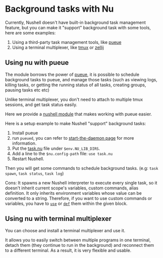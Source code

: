 # Background tasks with Nu

Currently, Nushell doesn't have built-in background task management feature, but you can make it "support" background task with some tools, here are some examples:

1. Using a third-party task management tools, like [pueue](https://github.com/Nukesor/pueue)
2. Using a terminal multiplexer, like [tmux](https://github.com/tmux/tmux/wiki) or [zellij](https://zellij.dev/)

## Using nu with pueue

The module borrows the power of [pueue](https://github.com/Nukesor/pueue), it is possible to schedule background tasks to pueue, and manage those tasks (such as viewing logs, killing tasks, or getting the running status of all tasks, creating groups, pausing tasks etc etc)

Unlike terminal multiplexer, you don't need to attach to multiple tmux sessions, and get task status easily.

Here we provide a [nushell module](https://github.com/nushell/nu_scripts/tree/main/modules/background_task) that makes working with pueue easier.

Here is a setup example to make Nushell "support" background tasks:

1. Install pueue
2. run `pueued`, you can refer to [start-the-daemon page](https://github.com/Nukesor/pueue/wiki/Get-started#start-the-daemon) for more information.
3. Put the [task.nu](https://github.com/nushell/nu_scripts/blob/main/modules/background_task/task.nu) file under `$env.NU_LIB_DIRS`.
4. Add a line to the `$nu.config-path` file: `use task.nu`
5. Restart Nushell.

Then you will get some commands to schedule background tasks. (e.g: `task spawn`, `task status`, `task log`)

Cons: It spawns a new Nushell interpreter to execute every single task, so it doesn't inherit current scope's variables, custom commands, alias definition.
It only inherits environment variables whose value can be converted to a string.
Therefore, if you want to use custom commands or variables, you have to [`use`](/commands/docs/use.md) or [`def`](/commands/docs/def.md) them within the given block.

## Using nu with terminal multiplexer

You can choose and install a terminal multiplexer and use it.

It allows you to easily switch between multiple programs in one terminal, detach them (they continue to run in the background) and reconnect them to a different terminal. As a result, it is very flexible and usable.
